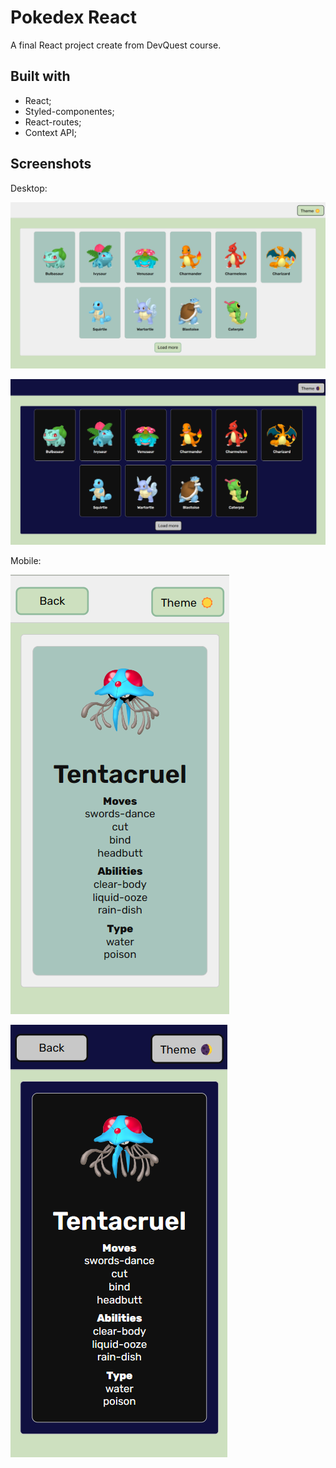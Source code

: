 # Pokedex React
A final React project create from DevQuest course.

## Built with

- React;
- Styled-componentes;
- React-routes;
- Context API;

## Screenshots

Desktop:

![LightMode](src/designs/desktop-lightmode.png)

![DarkMode](src/designs/desktop-darkmode.png)

Mobile:

![LightMode - Mobile](src/designs/mobile-lightmode.png)

![DarkMode - Mobile](src/designs/mobile-darkmode.png)
